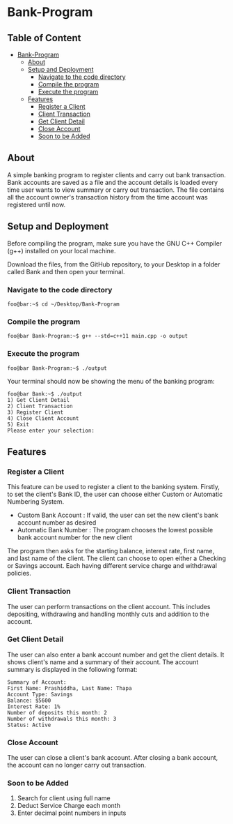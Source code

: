 
# Bank-Program

## Table of Content

- [Bank-Program](#bank-program)
  * [About](#about)
  * [Setup and Deployment](#setup-and-deployment)
    + [Navigate to the code directory](#navigate-to-the-code-directory)
    + [Compile the program](#compile-the-program)
    + [Execute the program](#execute-the-program-)
  * [Features](#features)
    + [Register a Client](#register-a-client)
    + [Client Transaction](#client-transaction)
    + [Get Client Detail](#get-client-detail)
    + [Close Account](#close-account)
    + [Soon to be Added](#soon-to-be-added)

## About
A simple banking program to register clients and carry out bank transaction. Bank accounts are saved as a file and the account details is loaded every time user wants to view summary or carry out transaction. The file contains all the account owner's transaction history from the time account was registered until now.

## Setup and Deployment

Before compiling the program, make sure you have the GNU C++ Compiler (g++) installed on your local machine.

Download the files, from the GitHub repository, to your Desktop in a folder called Bank and then open your terminal. 

### Navigate to the code directory
```console
foo@bar:~$ cd ~/Desktop/Bank-Program
```

### Compile the program
```console
foo@bar Bank-Program:~$ g++ --std=c++11 main.cpp -o output
```
### Execute the program
```console
foo@bar Bank-Program:~$ ./output
```

Your terminal should now be showing the menu of the banking program:
```console
foo@bar Bank:~$ ./output
1) Get Client Detail
2) Client Transaction
3) Register Client
4) Close Client Account 
5) Exit
Please enter your selection:
```


## Features

### Register a Client

This feature can be used to register a client to the banking system. Firstly, to set the client's Bank ID, the user can choose either Custom or Automatic Numbering System.

- Custom Bank Account : If valid, the user can set the new client's bank account number as desired
- Automatic Bank Number : The program chooses the lowest possible bank account number for the new client

The program then asks for the starting balance, interest rate, first name, and last name of the client. The client can choose to open either a Checking or Savings account. Each having different service charge and withdrawal policies.
  
### Client Transaction

The user can perform transactions on the client account. This includes depositing, withdrawing and handling monthly cuts and addition to the account.
  
### Get Client Detail

The user can also enter a bank account number and get the client details. It shows client's name and a summary of their account. The account summary is displayed in the following format:

```console
Summary of Account:
First Name: Prashiddha, Last Name: Thapa
Account Type: Savings
Balance: $5600
Interest Rate: 1%
Number of deposits this month: 2
Number of withdrawals this month: 3
Status: Active
```

### Close Account
  
The user can close a client's bank account. After closing a bank account, the account can no longer carry out transaction.
  
### Soon to be Added

1) Search for client using full name
2) Deduct Service Charge each month
3) Enter decimal point numbers in inputs
